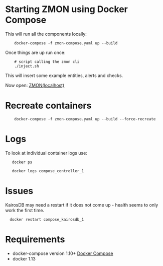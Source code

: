Starting ZMON using Docker Compose
==================================

This will run all the components locally:

```
    docker-compose -f zmon-compose.yaml up --build
```

Once things are up run once:

```
    # script calling the zmon cli
    ./inject.sh
```

This will insert some example entities, alerts and checks.

Now open: [ZMON(localhost)](https://localhost:8443)

Recreate containers
===================

```
    docker-compose -f zmon-compose.yaml up --build --force-recreate
```

Logs
====

To look at individual container logs use:

```
   docker ps

   docker logs compose_controller_1
```

Issues
======

KairosDB may need a restart if it does not come up - health seems to only work the first time.

```
  docker restart compose_kairosdb_1
```

Requirements
============

 * docker-compose version 1.10+ [Docker Compose](https://github.com/docker/compose/releases)
 * docker 1.13
